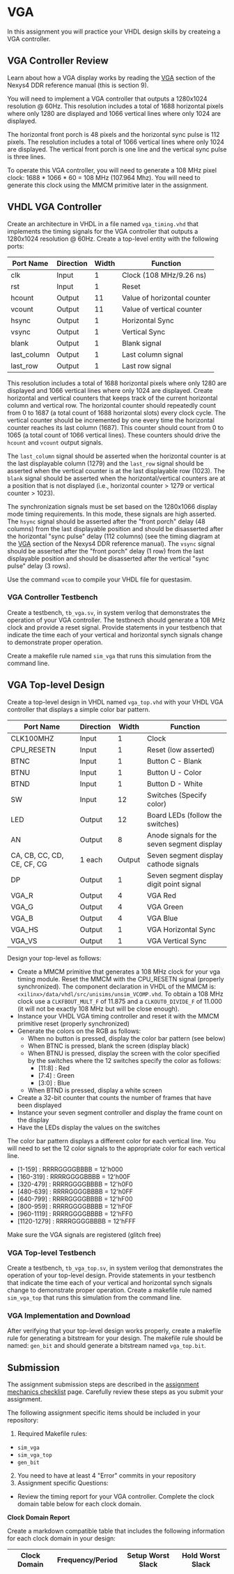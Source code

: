 # VGA

In this assignment you will practice your VHDL design skills by createing a VGA controller.

## VGA Controller Review

Learn about how a VGA display works by reading the [VGA](https://digilent.com/reference/programmable-logic/nexys-4-ddr/reference-manual) section of the Nexys4 DDR reference manual (this is section 9).

You will need to implement a VGA controller that outputs a 1280x1024 resolution @ 60Hz.
This resolution includes a total of 1688 horizontal pixels where only 1280 are displayed and 1066 vertical lines where only 1024 are displayed.

The horizontal front porch is 48 pixels and the horizontal sync pulse is 112 pixels.
The resolution includes a total of 1066 vertical lines where only 1024 are displayed.
The vertical front porch is one line and the vertical sync pulse is three lines.

To operate this VGA controller, you will need to generate a 108 MHz pixel clock: 1688 * 1066 * 60 = 108 MHz (107.964 Mhz).
You will need to generate this clock using the MMCM primitive later in the assignment.

## VHDL VGA Controller

Create an architecture in VHDL in a file named `vga_timing.vhd` that implements the timing signals for the VGA controller that outputs a 1280x1024 resolution @ 60Hz.
Create a top-level entity with the following ports:

| Port Name | Direction | Width | Function |
| ---- | ---- | ---- | ----  |
| clk | Input | 1 | Clock (108 MHz/9.26 ns) |
| rst | Input | 1 | Reset |
| hcount | Output | 11 | Value of horizontal counter |
| vcount | Output | 11 | Value of vertical counter |
| hsync | Output | 1 | Horizontal Sync |
| vsync | Output | 1 | Vertical Sync |
| blank | Output | 1 | Blank signal |
| last_column | Output | 1 | Last column signal |
| last_row | Output | 1 | Last row signal |

This resolution includes a total of 1688 horizontal pixels where only 1280 are displayed and 1066 vertical lines where only 1024 are displayed.
Create horizontal and vertical counters that keeps track of the current horizontal column and vertical row.
The horizontal counter should repeatedly count from 0 to 1687 (a total count of 1688 horizontal slots) every clock cycle.
The vertical counter should be incremented by one every time the horizontal counter reaches its last column (1687).
This counter should count from 0 to 1065 (a total count of 1066 vertical lines).
These counters should drive the `hcount` and `vcount` output signals.

The `last_column` signal should be asserted when the horizontal counter is at the last displayable column (1279) and the `last_row` signal should be asserted when the vertical counter is at the last displayable row (1023).
The `blank` signal should be asserted when the horizontal/vertical counters are at a position that is not displayed (i.e., horizontal counter > 1279 or vertical counter > 1023).

The synchronization signals must be set based on the 1280x1066 display mode timing requirements.
In this mode, these signals are high asserted.
The `hsync` signal should be asserted after the "front porch" delay (48 columns) from the last displayable position and should be disasserted after the horizontal "sync pulse" delay (112 columns) (see the timing diagram at the [VGA](https://digilent.com/reference/programmable-logic/nexys-4-ddr/reference-manual) section of the Nexys4 DDR reference manual).
The `vsync` signal should be asserted after the "front porch" delay (1 row) from the last displayable position and should be disasserted after the vertical "sync pulse" delay (3 rows).

Use the command `vcom` to compile your VHDL file for questasim.

### VGA Controller Testbench

Create a testbench, `tb_vga.sv`, in system verilog that demonstrates the operation of your VGA controller.
The testbnech should generate a 108 MHz clock and provide a reset signal.
Provide statements in your testbench that indicate the time each of your vertical and horizontal synch signals change to demonstrate proper operation.

Create a makefile rule named `sim_vga` that runs this simulation from the command line.

## VGA Top-level Design

Create a top-level design in VHDL named `vga_top.vhd` with your VHDL VGA controller that displays a simple color bar pattern.

| Port Name | Direction | Width | Function |
| ---- | ---- | ---- | ----  |
| CLK100MHZ | Input | 1 | Clock |
| CPU_RESETN | Input | 1 | Reset (low asserted) |
| BTNC | Input | 1 | Button C - Blank |
| BTNU | Input | 1 | Button U - Color |
| BTND | Input | 1 | Button D - White |
| SW | Input | 12 | Switches (Specify color) |
| LED | Output | 12 | Board LEDs (follow the switches) |
| AN | Output | 8 | Anode signals for the seven segment display |
| CA, CB, CC, CD, CE, CF, CG | 1 each | Output | Seven segment display cathode signals |
| DP | Output | 1 | Seven segment display digit point signal |
| VGA_R | Output | 4 | VGA Red |
| VGA_G | Output | 4 | VGA Green |
| VGA_B | Output | 4 | VGA Blue |
| VGA_HS | Output | 1 | VGA Horizontal Sync |
| VGA_VS | Output | 1 | VGA Vertical Sync |


Design your top-level as follows:
* Create a MMCM primitive that generates a 108 MHz clock for your vga timing module. Reset the MMCM with the CPU_RESETN signal (properly synchronized). The component declaration in VHDL of the MMCM is: `<xilinx>/data/vhdl/src/unisims/unsim_VCOMP.vhd`. To obtain a 108 MHz clock use a `CLKFBOUT_MULT_F` of 11.875 and a `CLKOUT0_DIVIDE_F` of 11.000 (it will not be exactly 108 MHz but will be close enough).
* Instance your VHDL VGA timing controller and reset it with the MMCM primitive reset (properly synchronized)
* Generate the colors on the RGB as follows:
  * When no button is pressed, display the color bar pattern (see below)
  * When BTNC is pressed, blank the screen (display black)
  * When BTNU is pressed, display the screen with the color specified by the switches where the 12 switches specify the color as follows:
    * [11:8] : Red
    * [7:4] : Green
    * [3:0] : Blue
  * When BTND is pressed, display a white screen
* Create a 32-bit counter that counts the number of frames that have been displayed
* Instance your seven segment controller and display the frame count on the display
* Have the LEDs display the values on the switches

The color bar pattern displays a different color for each vertical line.
You will need to set the 12 color signals to the appropriate color for each vertical line.
  * [1-159] : RRRRGGGGBBBB = 12'h000
  * [160-319] : RRRRGGGGBBBB = 12'h00F
  * [320-479] : RRRRGGGGBBBB = 12'h0F0
  * [480-639] : RRRRGGGGBBBB = 12'h0FF
  * [640-799] : RRRRGGGGBBBB = 12'hF00
  * [800-959] : RRRRGGGGBBBB = 12'hF0F
  * [960-1119] : RRRRGGGGBBBB = 12'hFF0
  * [1120-1279] : RRRRGGGGBBBB = 12'hFFF


Make sure the VGA signals are registered (glitch free)

### VGA Top-level Testbench

Create a testbench, `tb_vga_top.sv`, in system verilog that demonstrates the operation of your top-level design.
Provide statements in your testbench that indicate the time each of your vertical and horizontal synch signals change to demonstrate proper operation.
Create a makefile rule named `sim_vga_top` that runs this simulation from the command line.

### VGA Implementation and Download

After verifying that your top-level design works properly, create a makefile rule for generating a bitstream for your design.
The makefile rule should be named: `gen_bit` and should generate a bitstream named `vga_top.bit`.

## Submission

The assignment submission steps are described in the [assignment mechanics checklist](../resources/assignment_mechanics.md#assignment-submission-checklist) page.
Carefully review these steps as you submit your assignment.

The following assignment specific items should be included in your repository:

1. Required Makefile rules:
  * `sim_vga`
  * `sim_vga_top`
  * `gen_bit`
2. You need to have at least 4 "Error" commits in your repository
3. Assignment specific Questions:
  * Review the timing report for your VGA controller. Complete the clock domain table below for each clock domain. 


**Clock Domain Report** 

Create a markdown compatible table that includes the following information for each clock domain in your design:

| Clock Domain | Frequency/Period | Setup Worst Slack | Hold Worst Slack |
| ---- | ---- | ---- | --- |


<!--
* This assignment uses compiled libraries for simulation. Need to figure out how to make this generic for my lab.
* Add more detail on blanking as without doing it properly visuals won't show up on the screen/vga.
* In the slides, an example of using a component all on one page would be useful. Since it is broken up I wasn't initially sure where the component was supposed to go.
* Need to make the report a bit more involved (more exploration)
* I still do not understand fully how the hsync and vsync work. the diagrams did not seem to line up with what was in the lab instructions, but it worked
* Clarification on hsync and vsync timing (specifically that they should be after the displayable region) would be very helpful!


Timing group example:
```
From Clock:  sys_clk_pin
  To Clock:  sys_clk_pin
```

-->
